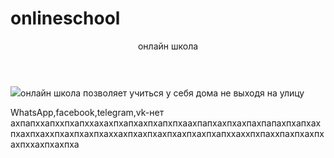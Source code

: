 # onlineschool
<html>
    <head>
        <title>онлайн школа</title>
        <link rel="stylesheet" href="style.css"/>
        <head>
            <body>
            <header>онлайн школа</header>
           <p> <img src="https://drive.google.com/file/d/14_HUHNJSNXrp1eHdAJvf5TpE5QSnicoT/view?usp=sharing"/>онлайн школа позволяет учиться у себя дома не выходя на улицу</p>
           <footer>WhatsApp,facebook,telegram,vk-нет
ахпапххапххпхапххахахпхапхахпхапхпхаахпапхахпхахпахпапахпхапхахпхахпхаххпхахпхахпхаххахпхахпхахпхахпхахпхапххаххпхпаххпахпхахпхахпххахпхахпха</footer>
            </main>
            </body>
        </head>
        </link>
</html>
